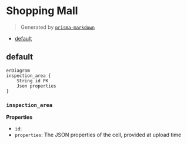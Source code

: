 # Shopping Mall
> Generated by [`prisma-markdown`](https://github.com/samchon/prisma-markdown)

- [default](#default)

## default
```mermaid
erDiagram
inspection_area {
    String id PK
    Json properties
}
```

### `inspection_area`

**Properties**
  - `id`: 
  - `properties`: The JSON properties of the cell, provided at upload time